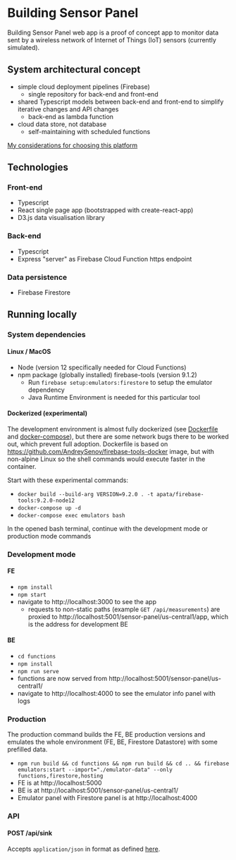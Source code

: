 # Building Sensor Panel

Building Sensor Panel web app is a proof of concept app to monitor data sent by a wireless network of Internet of Things (IoT) sensors (currently simulated).

## System architectural concept

- simple cloud deployment pipelines (Firebase)
  - single repository for back-end and front-end
- shared Typescript models between back-end and front-end to simplify iterative changes and API changes
  - back-end as lambda function
- cloud data store, not database
  - self-maintaining with scheduled functions

[My considerations for choosing this platform](https://gist.github.com/apata/520226140e6067cb5fe770afc166befe)

## Technologies

### Front-end

- Typescript
- React single page app (bootstrapped with create-react-app)
- D3.js data visualisation library

### Back-end

- Typescript
- Express "server" as Firebase Cloud Function https endpoint

### Data persistence

- Firebase Firestore

## Running locally

### System dependencies

#### Linux / MacOS

- Node (version 12 specifically needed for Cloud Functions)
- npm package (globally installed) firebase-tools (version 9.1.2)
  - Run `firebase setup:emulators:firestore` to setup the emulator dependency
  - Java Runtime Environment is needed for this particular tool

#### Dockerized (experimental)

The development environment is almost fully dockerized (see [Dockerfile](./Dockerfile) and [docker-compose](./docker-compose.yml)), but there are some network bugs there to be worked out, which prevent full adoption. Dockerfile is based on https://github.com/AndreySenov/firebase-tools-docker image, but with non-alpine Linux so the shell commands would execute faster in the container.

Start with these experimental commands:

- `docker build --build-arg VERSION=9.2.0 . -t apata/firebase-tools:9.2.0-node12`
- `docker-compose up -d`
- `docker-compose exec emulators bash`

In the opened bash terminal, continue with the development mode or production mode commands

### Development mode

#### FE

- `npm install`
- `npm start`
- navigate to http://localhost:3000 to see the app
  - requests to non-static paths (example `GET /api/measurements`) are proxied to http://localhost:5001/sensor-panel/us-central1/app, which is the address for development BE

#### BE

- `cd functions`
- `npm install`
- `npm run serve`
- functions are now served from http://localhost:5001/sensor-panel/us-central1/
- navigate to http://localhost:4000 to see the emulator info panel with logs

### Production

The production command builds the FE, BE production versions and emulates the whole environment (FE, BE, Firestore Datastore) with some prefilled data.

- `npm run build && cd functions && npm run build && cd .. && firebase emulators:start --import="./emulator-data" --only functions,firestore,hosting`
- FE is at http://localhost:5000
- BE is at http://localhost:5001/sensor-panel/us-central1/
- Emulator panel with Firestore panel is at http://localhost:4000

### API

#### POST /api/sink

Accepts `application/json` in format as defined [here](./functions/src/models/SinkPayload.ts).
